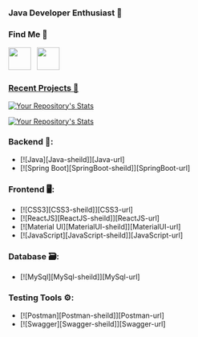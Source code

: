 ### Java Developer Enthusiast 👋

### Find Me 🤝

<p align="left">
<a href="https://github.com/EndritUshe" target="_blank" rel="noreferrer"><picture><source media="(prefers-color-scheme: dark)" srcset="https://raw.githubusercontent.com/danielcranney/readme-generator/main/public/icons/socials/github-dark.svg"/><source media="(prefers-color-scheme: light)" srcset="https://raw.githubusercontent.com/danielcranney/readme-generator/main/public/icons/socials/github.svg"/><img src="https://raw.githubusercontent.com/danielcranney/readme-generator/main/public/icons/socials/github.svg" width="45" height="45"/></picture></a>&nbsp;&nbsp;&nbsp;<a href="https://www.linkedin.com/in/endrit-ushe/" target="_blank" rel="noreferrer"><img src="https://raw.githubusercontent.com/danielcranney/readme-generator/main/public/icons/socials/linkedin.svg" width="45" height="45" /></p>

### Recent Projects 🔰


 [![Your Repository's Stats](https://github-readme-stats.vercel.app/api/pin/?username=EndritUshe&repo=backend-menu-app&&theme=tokyonight&custom_title_color=8A2BE2&custom_text_color=8A2BE2)](https://github.com/EndritUshe/backend-menu-app)

 [![Your Repository's Stats](https://github-readme-stats.vercel.app/api/pin/?username=EndritUshe&repo=front-menu-app&&theme=tokyonight&custom_title_color=8A2BE2&custom_text_color=8A2BE2)](https://github.com/EndritUshe/front-menu-app)



### Backend 🦾:

- [![Java][Java-sheild]][Java-url]
- [![Spring Boot][SpringBoot-sheild]][SpringBoot-url]

 ### Frontend 🖥️:

- [![CSS3][CSS3-sheild]][CSS3-url]
- [![ReactJS][ReactJS-sheild]][ReactJS-url]
- [![Material UI][MaterialUI-sheild]][MaterialUI-url]
- [![JavaScript][JavaScript-sheild]][JavaScript-url]


### Database 🗃️:

- [![MySql][MySql-sheild]][MySql-url]

 ### Testing Tools ⚙️:

- [![Postman][Postman-sheild]][Postman-url]
- [![Swagger][Swagger-sheild]][Swagger-url]


